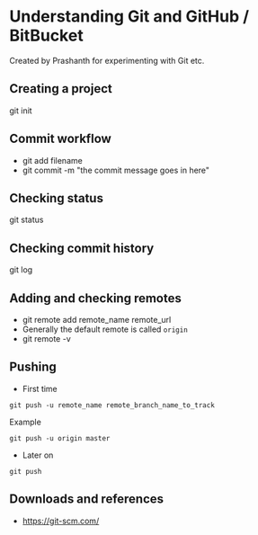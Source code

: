 # Understanding Git and GitHub / BitBucket
Created by Prashanth for experimenting with Git etc.

## Creating a project
git init

## Commit workflow
- git add filename
- git commit -m "the commit message goes in here"

## Checking status
git status

## Checking commit history
git log

## Adding and checking remotes
- git remote add remote_name remote_url
- Generally the default remote is called ```origin```
- git remote -v

## Pushing
- First time
```
git push -u remote_name remote_branch_name_to_track
```
Example
```
git push -u origin master
```
- Later on
```
git push
```

## Downloads and references
- https://git-scm.com/